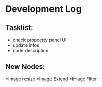 # Development Log

## Tasklist:
* check propoerty panel UI
* update infos
* node description

## New Nodes:
*Image resize
*Image Extend
*Image Filter

